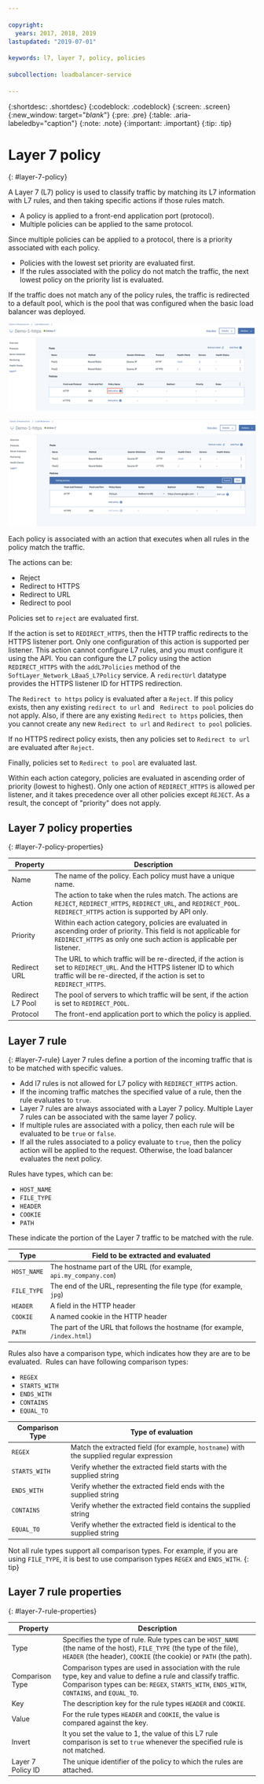 ```yaml
---

copyright:
  years: 2017, 2018, 2019
lastupdated: "2019-07-01"

keywords: l7, layer 7, policy, policies

subcollection: loadbalancer-service

---
```


{:shortdesc: .shortdesc}
{:codeblock: .codeblock}
{:screen: .screen}
{:new_window: target="_blank_"}
{:pre: .pre}
{:table: .aria-labeledby="caption"}
{:note: .note}
{:important: .important}
{:tip: .tip}

# Layer 7 policy
{: #layer-7-policy}

A Layer 7 (L7) policy is used to classify traffic by matching its L7 information with L7 rules, and then taking specific actions if those rules match.

* A policy is applied to a front-end application port (protocol).
* Multiple policies can be applied to the same protocol.

Since multiple policies can be applied to a protocol, there is a priority associated with each policy.

* Policies with the lowest set priority are evaluated first.
* If the rules associated with the policy do not match the traffic, the next lowest policy on the priority list is evaluated.

If the traffic does not match any of the policy rules, the traffic is redirected to a default pool, which is the pool that was configured when the basic load balancer was deployed.

![Layer 7 Policy](images/Layer7-Policy.png "Layer 7 Policy")

![Layer 7 Details](images/Layer7-PolicyDetails.png "Layer 7 Details")

Each policy is associated with an action that executes when all rules in the policy match the traffic.

The actions can be:

- Reject
- Redirect to HTTPS
- Redirect to URL
- Redirect to pool

Policies set to `reject` are evaluated first.

If the action is set to `REDIRECT_HTTPS`, then the HTTP traffic redirects to the HTTPS listener port. Only one configuration of this action is supported per listener. This action cannot configure L7 rules, and you must configure it using the API. You can configure the L7 policy using the action `REDIRECT_HTTPS` with the `addL7Policies` method of the  `SoftLayer_Network_LBaaS_L7Policy` service. A `redirectUrl` datatype provides the HTTPS listener ID for HTTPS redirection.

The `Redirect to https` policy is evaluated after a `Reject`. If this policy exists, then any existing `redirect to url` and `
Redirect to pool` policies do not apply. Also, if there are any existing `Redirect to https` policies, then you cannot create any new `Redirect to url` and `Redirect to pool` policies.

If no HTTPS redirect policy exists, then any policies set to `Redirect to url` are evaluated after `Reject`.

Finally, policies set to `Redirect to pool` are evaluated last.

Within each action category, policies are evaluated in ascending order of priority (lowest to highest). Only one action of `REDIRECT_HTTPS` is allowed per listener, and it takes precedence over all other policies except `REJECT`. As a result, the concept of "priority" does not apply.

## Layer 7 policy properties
{: #layer-7-policy-properties}

Property  | Description
------------- | -------------
Name | The name of the policy. Each policy must have a unique name.
Action | The action to take when the rules match. The actions are `REJECT`, `REDIRECT_HTTPS`, `REDIRECT_URL`, and `REDIRECT_POOL`. `REDIRECT_HTTPS` action is supported by API only.
Priority | Within each action category, policies are evaluated in ascending order of priority. This field is not applicable for `REDIRECT_HTTPS` as only one such action is applicable per listener.
Redirect URL | The URL to which traffic will be re-directed, if the action is set to `REDIRECT_URL`. And the HTTPS listener ID to which traffic will be re-directed, if the action is set to `REDIRECT_HTTPS`.
Redirect L7 Pool | The pool of servers to which traffic will be sent, if the action is set to `REDIRECT_POOL`.
Protocol | The front-end application port to which the policy is applied.

## Layer 7 rule
{: #layer-7-rule}
Layer 7 rules define a portion of the incoming traffic that is to be matched with specific values.

* Add l7 rules is not allowed for L7 policy with `REDIRECT_HTTPS` action.
* If the incoming traffic matches the specified value of a rule, then the rule evaluates to `true`.
* Layer 7 rules are always associated with a Layer 7 policy. Multiple Layer 7 rules can be associated with the same layer 7 policy.
* If multiple rules are associated with a policy, then each rule will be evaluated to be `true` or `false`.
* If all the rules associated to a policy evaluate to `true`, then the policy action will be applied to the request. Otherwise, the load balancer evaluates the next policy.

Rules have types, which can be:

* `HOST_NAME`
* `FILE_TYPE`
* `HEADER`
* `COOKIE`
* `PATH`

These indicate the portion of the Layer 7 traffic to be matched with the rule.

Type      |  Field to be extracted and evaluated
----------| -----------------------
`HOST_NAME` | The hostname part of the URL (for example, `api.my_company.com`)
`FILE_TYPE` | The end of the URL, representing the file type (for example, `jpg`)
`HEADER`    | A field in the HTTP header
`COOKIE`    | A named cookie in the HTTP header
`PATH`      | The part of the URL that follows the hostname (for example, `/index.html`)

Rules also have a comparison type, which indicates how they are are to be evaluated. 
Rules can have following comparison types:

* `REGEX`
* `STARTS_WITH`
* `ENDS_WITH`
* `CONTAINS`
* `EQUAL_TO`

Comparison Type |  Type of evaluation
----------------|---------------------
`REGEX`           |  Match the extracted field (for example, `hostname`) with the supplied regular expression
`STARTS_WITH`     |  Verify whether the extracted field starts with the supplied string
`ENDS_WITH`       |  Verify whether the extracted field ends with the supplied string
`CONTAINS`        |  Verify whether the extracted field contains the supplied string
`EQUAL_TO`        |  Verify whether the extracted field is identical to the supplied string

Not all rule types support all comparison types. For example, if you are using `FILE_TYPE`, it is best to use comparison types `REGEX` and `ENDS_WITH`.
{: tip}

## Layer 7 rule properties
{: #layer-7-rule-properties}

Property  | Description
------------- | -------------
Type | Specifies the type of rule. Rule types can be `HOST_NAME` (the name of the host), `FILE_TYPE` (the type of the file), `HEADER` (the header), `COOKIE` (the cookie) or `PATH` (the path).
Comparison Type | Comparison types are used in association with the rule type, key and value to define a rule and classify traffic. Comparison types can be: `REGEX`, `STARTS_WITH`, `ENDS_WITH`, `CONTAINS`, and `EQUAL_TO`.
Key | The description key for the rule types `HEADER` and `COOKIE`.
Value |  For the rule types `HEADER` and `COOKIE`, the value is compared against the key.
Invert | It you set the value to 1, the value of this L7 rule comparison is set to `true` whenever the specified rule is not matched.
Layer 7 Policy ID | The unique identifier of the policy to which the rules are attached.
